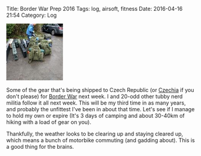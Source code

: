 Title: Border War Prep 2016
Tags: log, airsoft, fitness
Date: 2016-04-16 21:54 
Category: Log
 
<a href="/images/20160416-gear.jpg">![Image](/images/thumbs/thumbnail_square/20160416-gear.jpg)</a>
 
Some of the gear that's being shipped to Czech Republic (or [Czechia](http://www.go-czechia.com/) if you don't please) for [Border War](http://www.borderwar.cz/) next week. I and 20-odd other tubby nerd militia follow it all next week. This will be my third time in as many years, and probably the unfittest I've been in about that time. Let's see if I manage to hold my own or expire (It's 3 days of camping and about 30-40km of hiking with a load of gear on you).

Thankfully, the weather looks to be clearing up and staying cleared up, which means a bunch of motorbike commuting (and gadding about). This is a good thing for the brains.
